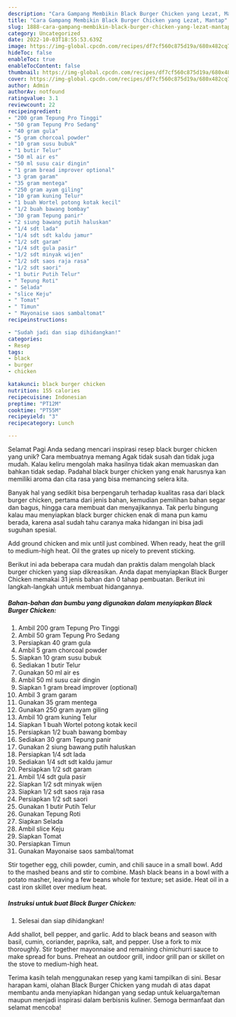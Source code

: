 ```yaml
---
description: "Cara Gampang Membikin Black Burger Chicken yang Lezat, Mantap"
title: "Cara Gampang Membikin Black Burger Chicken yang Lezat, Mantap"
slug: 1888-cara-gampang-membikin-black-burger-chicken-yang-lezat-mantap
category: Uncategorized
date: 2022-10-03T18:55:53.639Z
image: https://img-global.cpcdn.com/recipes/df7cf560c875d19a/680x482cq70/black-burger-chicken-foto-resep-utama.jpg
hideToc: false
enableToc: true
enableTocContent: false
thumbnail: https://img-global.cpcdn.com/recipes/df7cf560c875d19a/680x482cq70/black-burger-chicken-foto-resep-utama.jpg
cover: https://img-global.cpcdn.com/recipes/df7cf560c875d19a/680x482cq70/black-burger-chicken-foto-resep-utama.jpg
author: Admin
authorAv: notfound
ratingvalue: 3.1
reviewcount: 22
recipeingredient:
- "200 gram Tepung Pro Tinggi"
- "50 gram Tepung Pro Sedang"
- "40 gram gula"
- "5 gram chorcoal powder"
- "10 gram susu bubuk"
- "1 butir Telur"
- "50 ml air es"
- "50 ml susu cair dingin"
- "1 gram bread improver optional"
- "3 gram garam"
- "35 gram mentega"
- "250 gram ayam giling"
- "10 gram kuning Telur"
- "1 buah Wortel potong kotak kecil"
- "1/2 buah bawang bombay"
- "30 gram Tepung panir"
- "2 siung bawang putih haluskan"
- "1/4 sdt lada"
- "1/4 sdt sdt kaldu jamur"
- "1/2 sdt garam"
- "1/4 sdt gula pasir"
- "1/2 sdt minyak wijen"
- "1/2 sdt saos raja rasa"
- "1/2 sdt saori"
- "1 butir Putih Telur"
- " Tepung Roti"
- " Selada"
- "slice Keju"
- " Tomat"
- " Timun"
- " Mayonaise saos sambaltomat"
recipeinstructions:

- "Sudah jadi dan siap dihidangkan!"
categories:
- Resep
tags:
- black
- burger
- chicken

katakunci: black burger chicken 
nutrition: 155 calories
recipecuisine: Indonesian
preptime: "PT12M"
cooktime: "PT55M"
recipeyield: "3"
recipecategory: Lunch

---
```



Selamat Pagi Anda sedang mencari inspirasi resep black burger chicken yang unik? Cara membuatnya memang Agak tidak susah dan tidak juga mudah. Kalau keliru mengolah maka hasilnya tidak akan memuaskan dan bahkan tidak sedap. Padahal black burger chicken yang enak harusnya kan memiliki aroma dan cita rasa yang bisa memancing selera kita.


Banyak hal yang sedikit bisa berpengaruh terhadap kualitas rasa dari black burger chicken, pertama dari jenis bahan, kemudian pemilihan bahan segar dan bagus, hingga cara membuat dan menyajikannya. Tak perlu bingung kalau mau menyiapkan black burger chicken enak di mana pun kamu berada, karena asal sudah tahu caranya maka hidangan ini bisa jadi suguhan spesial.

Add ground chicken and mix until just combined. When ready, heat the grill to medium-high heat. Oil the grates up nicely to prevent sticking.


Berikut ini ada beberapa cara mudah dan praktis dalam mengolah black burger chicken yang siap dikreasikan. Anda dapat menyiapkan Black Burger Chicken memakai 31 jenis bahan dan 0 tahap pembuatan. Berikut ini langkah-langkah untuk membuat hidangannya.

<!--inarticleads1-->

##### Bahan-bahan dan bumbu yang digunakan dalam menyiapkan Black Burger Chicken:

1. Ambil 200 gram Tepung Pro Tinggi
1. Ambil 50 gram Tepung Pro Sedang
1. Persiapkan 40 gram gula
1. Ambil 5 gram chorcoal powder
1. Siapkan 10 gram susu bubuk
1. Sediakan 1 butir Telur
1. Gunakan 50 ml air es
1. Ambil 50 ml susu cair dingin
1. Siapkan 1 gram bread improver (optional)
1. Ambil 3 gram garam
1. Gunakan 35 gram mentega
1. Gunakan 250 gram ayam giling
1. Ambil 10 gram kuning Telur
1. Siapkan 1 buah Wortel potong kotak kecil
1. Persiapkan 1/2 buah bawang bombay
1. Sediakan 30 gram Tepung panir
1. Gunakan 2 siung bawang putih haluskan
1. Persiapkan 1/4 sdt lada
1. Sediakan 1/4 sdt sdt kaldu jamur
1. Persiapkan 1/2 sdt garam
1. Ambil 1/4 sdt gula pasir
1. Siapkan 1/2 sdt minyak wijen
1. Siapkan 1/2 sdt saos raja rasa
1. Persiapkan 1/2 sdt saori
1. Gunakan 1 butir Putih Telur
1. Gunakan  Tepung Roti
1. Siapkan  Selada
1. Ambil slice Keju
1. Siapkan  Tomat
1. Persiapkan  Timun
1. Gunakan  Mayonaise saos sambal/tomat


Stir together egg, chili powder, cumin, and chili sauce in a small bowl. Add to the mashed beans and stir to combine. Mash black beans in a bowl with a potato masher, leaving a few beans whole for texture; set aside. Heat oil in a cast iron skillet over medium heat. 

<!--inarticleads2-->

##### Instruksi untuk buat Black Burger Chicken:


1. Selesai dan siap dihidangkan!

Add shallot, bell pepper, and garlic. Add to black beans and season with basil, cumin, coriander, paprika, salt, and pepper. Use a fork to mix thoroughly. Stir together mayonnaise and remaining chimichurri sauce to make spread for buns. Preheat an outdoor grill, indoor grill pan or skillet on the stove to medium-high heat. 

Terima kasih telah menggunakan resep yang kami tampilkan di sini. Besar harapan kami, olahan Black Burger Chicken yang mudah di atas dapat membantu anda menyiapkan hidangan yang sedap untuk keluarga/teman maupun menjadi inspirasi dalam berbisnis kuliner. Semoga bermanfaat dan selamat mencoba!
